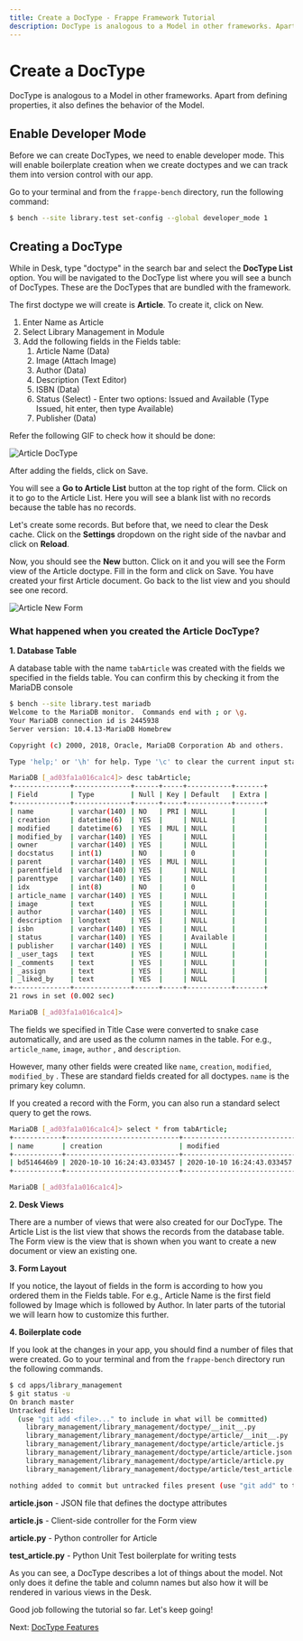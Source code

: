 ```yaml
---
title: Create a DocType - Frappe Framework Tutorial
description: DocType is analogous to a Model in other frameworks. Apart from defining properties, it also defines the behavior of the Model.
---
```


# Create a DocType

DocType is analogous to a Model in other frameworks. Apart from defining
properties, it also defines the behavior of the Model.

## Enable Developer Mode

Before we can create DocTypes, we need to enable developer mode. This will
enable boilerplate creation when we create doctypes and we can track them into
version control with our app.

Go to your terminal and from the `frappe-bench` directory, run the following command:

```bash
$ bench --site library.test set-config --global developer_mode 1
```

## Creating a DocType

While in Desk, type "doctype" in the search bar and select the **DocType List**
option. You will be navigated to the DocType list where you will see a bunch of
DocTypes. These are the DocTypes that are bundled with the framework.

The first doctype we will create is **Article**. To create it, click on New.

1. Enter Name as Article
2. Select Library Management in Module
3. Add the following fields in the Fields table:
    1. Article Name (Data)
    1. Image (Attach Image)
    1. Author (Data)
    1. Description (Text Editor)
    1. ISBN (Data)
    1. Status (Select) - Enter two options: Issued and Available (Type Issued, hit enter, then type Available)
    1. Publisher (Data)

Refer the following GIF to check how it should be done:

![Article DocType](/assets/frappe_docs/tutorial/article-doctype.gif)

After adding the fields, click on Save.

You will see a **Go to Article List** button at the top right of the form. Click
on it to go to the Article List. Here you will see a blank list with no records
because the table has no records.

Let's create some records. But before that, we need to clear the Desk cache.
Click on the **Settings** dropdown on the right side of the navbar and click on
**Reload**.

Now, you should see the **New** button. Click on it and you will see the Form
view of the Article doctype. Fill in the form and click on Save. You have
created your first Article document. Go back to the list view and you should see
one record.

![Article New Form](/assets/frappe_docs/tutorial/article-new-form.gif)

### What happened when you created the Article DocType?

**1. Database Table**

A database table with the name `tabArticle` was created with the fields we
specified in the fields table. You can confirm this by checking it from the
MariaDB console

```bash
$ bench --site library.test mariadb
Welcome to the MariaDB monitor.  Commands end with ; or \g.
Your MariaDB connection id is 2445938
Server version: 10.4.13-MariaDB Homebrew

Copyright (c) 2000, 2018, Oracle, MariaDB Corporation Ab and others.

Type 'help;' or '\h' for help. Type '\c' to clear the current input statement.

MariaDB [_ad03fa1a016ca1c4]> desc tabArticle;
+--------------+--------------+------+-----+-----------+-------+
| Field        | Type         | Null | Key | Default   | Extra |
+--------------+--------------+------+-----+-----------+-------+
| name         | varchar(140) | NO   | PRI | NULL      |       |
| creation     | datetime(6)  | YES  |     | NULL      |       |
| modified     | datetime(6)  | YES  | MUL | NULL      |       |
| modified_by  | varchar(140) | YES  |     | NULL      |       |
| owner        | varchar(140) | YES  |     | NULL      |       |
| docstatus    | int(1)       | NO   |     | 0         |       |
| parent       | varchar(140) | YES  | MUL | NULL      |       |
| parentfield  | varchar(140) | YES  |     | NULL      |       |
| parenttype   | varchar(140) | YES  |     | NULL      |       |
| idx          | int(8)       | NO   |     | 0         |       |
| article_name | varchar(140) | YES  |     | NULL      |       |
| image        | text         | YES  |     | NULL      |       |
| author       | varchar(140) | YES  |     | NULL      |       |
| description  | longtext     | YES  |     | NULL      |       |
| isbn         | varchar(140) | YES  |     | NULL      |       |
| status       | varchar(140) | YES  |     | Available |       |
| publisher    | varchar(140) | YES  |     | NULL      |       |
| _user_tags   | text         | YES  |     | NULL      |       |
| _comments    | text         | YES  |     | NULL      |       |
| _assign      | text         | YES  |     | NULL      |       |
| _liked_by    | text         | YES  |     | NULL      |       |
+--------------+--------------+------+-----+-----------+-------+
21 rows in set (0.002 sec)

MariaDB [_ad03fa1a016ca1c4]>
```

The fields we specified in Title Case were converted to snake case
automatically, and are used as the column names in the table. For e.g.,
`article_name`, `image`, `author` , and `description`.

However, many other fields were created like `name`, `creation`, `modified`,
`modified_by` . These are standard fields created for all doctypes. `name` is
the primary key column.

If you created a record with the Form, you can also run a standard select query
to get the rows.

```bash
MariaDB [_ad03fa1a016ca1c4]> select * from tabArticle;
+------------+----------------------------+----------------------------+---------------+---------------+-----------+--------+-------------+------------+-----+-----------------------------+--
| name       | creation                   | modified                   | modified_by   | owner         | docstatus | parent | parentfield | parenttype | idx | article_name                | i
+------------+----------------------------+----------------------------+---------------+---------------+-----------+--------+-------------+------------+-----+-----------------------------+--
| bd514646b9 | 2020-10-10 16:24:43.033457 | 2020-10-10 16:24:43.033457 | Administrator | Administrator |         0 | NULL   | NULL        | NULL       |   0 | The Girl with all the Gifts | N
+------------+----------------------------+----------------------------+---------------+---------------+-----------+--------+-------------+------------+-----+-----------------------------+--

MariaDB [_ad03fa1a016ca1c4]>
```

**2. Desk Views**

There are a number of views that were also created for our DocType. The Article
List is the list view that shows the records from the database table. The Form
view is the view that is shown when you want to create a new document or view an
existing one.

**3. Form Layout**

If you notice, the layout of fields in the form is according to how you ordered
them in the Fields table. For e.g., Article Name is the first field followed by
Image which is followed by Author. In later parts of the tutorial we will learn
how to customize this further.

**4. Boilerplate code**

If you look at the changes in your app, you should find a number of files that
were created. Go to your terminal and from the `frappe-bench` directory run the
following commands.

```bash
$ cd apps/library_management
$ git status -u
On branch master
Untracked files:
  (use "git add <file>..." to include in what will be committed)
	library_management/library_management/doctype/__init__.py
	library_management/library_management/doctype/article/__init__.py
	library_management/library_management/doctype/article/article.js
	library_management/library_management/doctype/article/article.json
	library_management/library_management/doctype/article/article.py
	library_management/library_management/doctype/article/test_article.py

nothing added to commit but untracked files present (use "git add" to track)
```

**article.json** - JSON file that defines the doctype attributes

**article.js** - Client-side controller for the Form view

**article.py** - Python controller for Article

**test_article.py** - Python Unit Test boilerplate for writing tests

As you can see, a DocType describes a lot of things about the model. Not only
does it define the table and column names but also how it will be rendered in
various views in the Desk.

Good job following the tutorial so far. Let's keep going!

Next: [DocType Features](/docs/user/en/tutorial/doctype-features)
